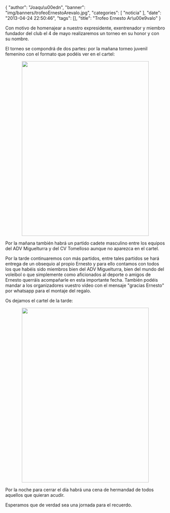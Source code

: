 {
  "author": "Joaqu\u00edn", 
  "banner": "img/banners/trofeoErnestoArevalo.jpg", 
  "categories": [
    "noticia"
  ], 
  "date": "2013-04-24 22:50:46", 
  "tags": [], 
  "title": "Trofeo Ernesto Ar\u00e9valo"
}

Con motivo de homenajear a nuestro expresidente, exentrenador y miembro fundador del club el 4 de mayo realizaremos un torneo en su honor y con su nombre. 

El torneo se compondrá de dos partes: por la mañana torneo juvenil femenino con el formato que podéis ver en el cartel:

<center>
<img src="http://www.advmiguelturra.org/img/banners/CARTEL_ERNESTO%20%20%28copia%29.jpg" height="550" width="400"/> </center>

Por la mañana también habrá un partido cadete masculino entre los equipos del ADV Miguelturra y del CV Tomelloso aunque no aparezca en el cartel.

Por la tarde continuaremos con más partidos, entre tales partidos se hará entrega de un obsequio al propio Ernesto y para ello contamos con todos los que habéis sido miembros bien del ADV Miguelturra, bien del mundo del voleibol o que simplemente como aficionados al deporte o amigos de Ernesto querráis acompañarle en esta importante fecha. También podéis mandar a los organizadores vuestro vídeo con el mensaje "gracias Ernesto" por whatsapp para el montaje del regalo.

Os dejamos el cartel de la tarde:

<center>
<img src="http://www.advmiguelturra.org/img/banners/trofeoErnestoArevalo.jpg" height="550" width="400"/> </center>

Por la noche para cerrar el día habrá una cena de hermandad de todos aquellos que quieran acudir. 

Esperamos que de verdad sea una jornada para el recuerdo.

